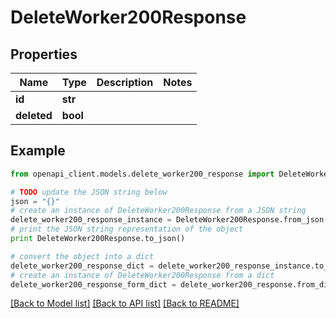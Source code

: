 # DeleteWorker200Response


## Properties
Name | Type | Description | Notes
------------ | ------------- | ------------- | -------------
**id** | **str** |  | 
**deleted** | **bool** |  | 

## Example

```python
from openapi_client.models.delete_worker200_response import DeleteWorker200Response

# TODO update the JSON string below
json = "{}"
# create an instance of DeleteWorker200Response from a JSON string
delete_worker200_response_instance = DeleteWorker200Response.from_json(json)
# print the JSON string representation of the object
print DeleteWorker200Response.to_json()

# convert the object into a dict
delete_worker200_response_dict = delete_worker200_response_instance.to_dict()
# create an instance of DeleteWorker200Response from a dict
delete_worker200_response_form_dict = delete_worker200_response.from_dict(delete_worker200_response_dict)
```
[[Back to Model list]](../README.md#documentation-for-models) [[Back to API list]](../README.md#documentation-for-api-endpoints) [[Back to README]](../README.md)


